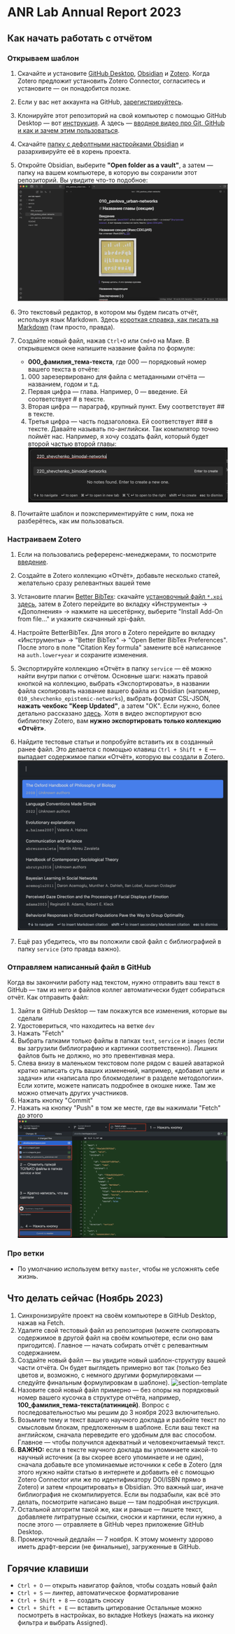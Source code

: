 # ANR Lab Annual Report 2023

## Как начать работать с отчётом

### Открываем шаблон
1. Скачайте и установите [GitHub Desktop](https://desktop.github.com/), [Obsidian](https://obsidian.md) и [Zotero](https://zotero.org). Когда Zotero предложит установить Zotero Connector, согласитесь и установите — он понадобится позже.
2. Если у вас нет аккаунта на GitHub, [зарегистрируйтесь](https://github.com/signup).
3. Клонируйте этот репозиторий на свой компьютер с помощью GitHub Desktop — вот [инструкция](https://docs.github.com/ru/desktop/contributing-and-collaborating-using-github-desktop/adding-and-cloning-repositories/cloning-a-repository-from-github-to-github-desktop). А здесь — [вводное видео про Git, GitHub и как и зачем этим пользоваться](https://www.youtube.com/watch?v=8Dd7KRpKeaE).
5. Скачайте [папку с дефолтными настройками Obsidian](https://dl.dropboxusercontent.com/s/zvgds9kfhtivp0z/.obsidian.zip) и разархивируйте её в корень проекта.
6. Откройте Obsidian, выберите **"Open folder as a vault"**, а затем — папку на вашем компьютере, в которую вы сохранили этот репозиторий. Вы увидите что-то подобное:
![report-repo-vault.png](service/report-repo-vault.png)

1. Это текстовый редактор, в котором мы будем писать отчёт, используя язык Markdown. Здесь [короткая справка, как писать на Markdown](https://www.markdownguide.org/basic-syntax/) (там просто, правда).
2. Создайте новый файл, нажав `Ctrl+O` или `Cmd+O` на Маке. В открывшемся окне напишите название файла по формуле:
	 - **000_фамилия_тема-текста**, где 000 — порядковый номер вашего текста в отчёте:
	1. 000 зарезервировано для файла с метаданными отчёта — названием, годом и т.д.
	2. Первая цифра — глава. Например, 0 — введение. Ей соответствует # в тексте.
	3. Вторая цифра — параграф, крупный пункт. Ему соответствует ## в тексте.
	4. Третья цифра — часть подзаголовка. Ей соответствует ### в тексте.
	Давайте называть по-английски. Так компилятор точно поймёт нас. Например, я хочу создать файл, который будет второй частью второй главы:
![note-picker.png](service/note-picker.png)

3. Почитайте шаблон и поэкспериментируйте с ним, пока не разберётесь, как им пользоваться.

### Настраиваем Zotero
1. Если на пользовались рефереренс-менеджерами, то посмотрите [введение](https://www.youtube.com/watch?v=JG7Uq_JFDzE).
2. Создайте в Zotero коллекцию «Отчёт», добавьте несколько статей, желательно сразу релевантных вашей теме
4. Установите плагин [Better BibTex](https://retorque.re/zotero-better-bibtex/installation/): скачайте [установочный файл `*.xpi` здесь](https://github.com/retorquere/zotero-better-bibtex/releases/tag/v6.7.94), затем в Zotero перейдите во вкладку «Инструменты» → «Дополнения» → нажмите на шесетёрнку, выберите "Install Add-On from file…" и укажите скачанный xpi-файл.
5. Настройте BetterBibTex. Для этого в Zotero перейдите во вкладку «Инструменты» → "Better BibTex" → "Open Better BibTex Preferences". После этого в поле "Citation Key formula" замените всё написанное на `auth.lower+year` и сохраните изменения.
3. Экспортируйте коллекцию «Отчёт» в папку `service` — её можно найти внутри папки с отчётом. Основные шаги: нажать правой кнопкой на коллекцию, выбрать «Экспортировать», в названии файла скопировать название вашего файла из Obsidian (например, `010_shevchenko_epistemic-networks`), выбрать формат CSL-JSON, **нажать чекбокс "Keep Updated"**, а затем "ОК". Если нужно, более детально рассказано [здесь](https://www.youtube.com/watch?v=D9ivU_IKO6M). Хотя в видео экспортируют всю библиотеку Zotero, вам **нужно экспортировать только коллекцию «Отчёт»**.
1. Найдите тестовые статьи и попробуйте вставить их в созданный ранее файл. Это делается с помощью клавиш `Ctrl + Shift + E` — выпадает содержимое папки «Отчёт», которую вы создали в Zotero.
![citation-picker.png](service/citation-picker.png)

2. Ещё раз убедитесь, что вы положили свой файл с библиографией в папку `service` (это правда важно).


### Отправляем написанный файл в GitHub
Когда вы закончили работу над текстом, нужно отправить ваш текст в GitHub — там из него и файлов коллег автоматически будет собираться отчёт. Как отправить файл:
1. Зайти в GitHub Desktop — там покажутся все изменения, которые вы сделали
2. Удостовериться, что находитесь на ветке `dev`
3. Нажать "Fetch"
4. Выбрать галками только файлы в папках `text`, `service` и `images` (если вы загрузили библиографию и картинки соответственно). Лишних файлов быть не должно, но это превентивная мера. 
5. Слева внизу в маленьком текстовом поле рядом с вашей аватаркой кратко написать суть ваших изменений, например, «добавил цели и задачи» или «написала про блокмоделинг в разделе методологии». Если хотите, можете написать подробнее в окошке ниже. Там же можно отмечать других участников.
6. Нажать кнопку "Commit"
7. Нажать на кнопку "Push" в том же месте, где вы нажимали "Fetch" до этого
![gh.png](service/gh.png)

### Про ветки 
- По умолчанию используем ветку `master`, чтобы не усложнять себе жизнь.

## Что делать сейчас (Ноябрь 2023)
1. Синхронизируйте проект на своём компьютере в GitHub Desktop, нажав на Fetch.
2. Удалите свой тестовый файл из репозитория (можете скопировать содержимое в другой файл на своём компьютере, если оно вам пригодится). Главное — начать собирать отчёт с релевантным содержанием. 
3. Создайте новый файл — вы увидите новый шаблон-структуру вашей части отчёта. Он будет выглядеть примерно вот так (только без цветов и, возможно, с немного другими формулировками — следуйте финальным формулировкам в шаблоне). 
   ![section-template](section-template.png)
4. Назовите свой новый файл примерно — без опоры на порядковый номер вашего кусочка в структуре отчёта, например, **100_фамилия_тема-текста(латиницей)**. Вопрос с последовательностью мы решим до 3 ноября 2023 включительно.   
5. Возьмите тему и текст вашего научного доклада и разбейте текст по смысловым блокам, предложенным в шаблоне. Если ваш текст на английском, сначала переведите его удобным для вас способом. Главное — чтобы получился адекватный и человекочитаемый текст.
6. **ВАЖНО:** если в тексте научного доклада вы упоминаете какой-то научный источник (а вы скорее всего упоминаете и не один), сначала добавьте все упоминаемые источники к себе в Zotero (для этого нужно найти статью в интернете и добавить её с помощью Zotero Connector или же по идентификатору DOI/ISBN прямо в Zotero) и затем «процитировать» в Obsidian. Это важный шаг, иначе библиография не скомпилируется. Если вы подзабыли, как всё это делать, посмотрите написано выше — там подробная инструкция. 
7. Остальной алгоритм такой же, как и раньше — пишете текст, добавляете литратурные ссылки, сноски и картинки, если нужно, а после этого — отравляете в GitHub через приложение GitHub Desktop.
8. Промежуточный дедлайн — 7 ноября. К этому моменту здорово иметь драфт-версии (не финальные), загруженные в GitHub.

## Горячие клавиши
- `Ctrl + O` — открыть навигатор файлов, чтобы создать новый файл
- `Ctrl + S` — линтер, автоматическое форматирование
- `Ctrl + Shift + 8` — создать сноску
- `Ctrl + Shift + E` — вставить цитирование
Остальные можно посмотреть в настройках, во вкладке Hotkeys (нажать на иконку фильтра и выбрать Assigned).
